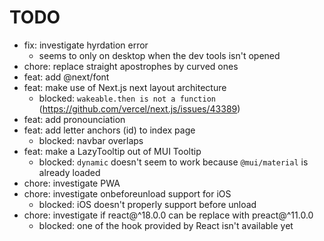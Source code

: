 # TODO

- fix: investigate hyrdation error
    - seems to only on desktop when the dev tools isn't opened
- chore: replace straight apostrophes by curved ones
- feat: add @next/font
- feat: make use of Next.js next layout architecture
    - blocked: `wakeable.then is not a function` (https://github.com/vercel/next.js/issues/43389)
- feat: add pronounciation
- feat: add letter anchors (id) to index page
    - blocked: navbar overlaps
- feat: make a LazyTooltip out of MUI Tooltip
    - blocked: `dynamic` doesn't seem to work because `@mui/material` is already loaded
- chore: investigate PWA
- chore: investigate onbeforeunload support for iOS
    - blocked: iOS doesn't properly support before unload
- chore: investigate if react@^18.0.0 can be replace with preact@^11.0.0
    - blocked: one of the hook provided by React isn't available yet
